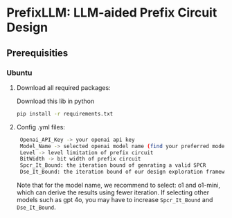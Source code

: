 # PrefixLLM: LLM-aided Prefix Circuit Design

## Prerequisities

### Ubuntu
1. Download all required packages:

    Download this lib in python
    ```bash
    pip install -r requirements.txt
    ```

2. Config .yml files:
   ```bash
    Openai_API_Key -> your openai api key
    Model_Name -> selected openai model name (find your preferred model from (https://platform.openai.com/docs/models))
    Level -> level limitation of prefix circuit
    BitWidth -> bit width of prefix circuit
    Spcr_It_Bound: the iteration bound of genrating a valid SPCR
    Dse_It_Bound: the iteration bound of our design exploration framework
    ```
   Note that for the model name, we recommend to select: o1 and o1-mini, which can derive the results using fewer iteration. If selecting other models such as gpt 4o, you may have to increase `Spcr_It_Bound` and `Dse_It_Bound`.

   

